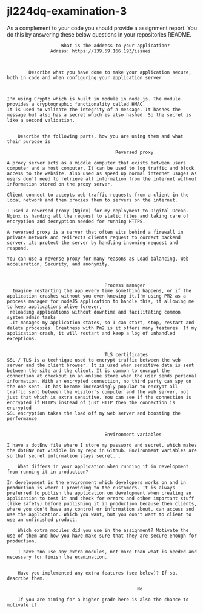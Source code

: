 # jl224dq-examination-3

As a complement to your code you should provide a assignment report. You do this by answering these below questions in your repositories README.

						What is the address to your application?
					Adress: https://139.59.166.193/issues



			Describe what you have done to make your application secure, both in code and when configuring your application server



	I'm using Crypto which is built in module in node.js. The module provides a cryptographic functionality called HMAC.
	It is used to validate the integrity of a message. It hashes the message but also has a secret which is also hashed. So the secret is like a second validation.


		Describe the following parts, how you are using them and what their purpose is

											Reversed proxy

	A proxy server acts as a middle computer that exists between users computer and a host computer. It can be used to log traffic and block access to the website. Also used as speed up normal internet usages as users don't need to retrieve all information from the internet without information stored on the proxy server.

	Client connect to accepts web traffic requests from a client in the local network and then proxies them to servers on the internet.

	I used a reversed proxy (Nginx) for my deployment to Digital Ocean. Nginx is handing all the request to static files and taking care of encryption and decryption needed for running HTTPS.

	A reversed proxy is a server that often sits behind a firewall in private network and redirects clients request to correct backend server. its protect the server by handling incoming request and respond.

	You can use a reverse proxy for many reasons as Load balancing, Web acceleration, Security, and anonymity.



										Process manager
	  Imagine restarting the app every time something happens, or if the application crashes without you even knowing it.I'm using PM2 as a process manager for nodeJS application to handle this, it allowing me to keep applications alive forever,
     reloading applications without downtime and facilitating common system admin tasks
     .It manages my application states, so I can start, stop, restart and delete processes. Greatness with Pm2 is it offers many features. If my application crash, it will restart and keep a log of unhandled exceptions.


										TLS certificates
	SSL / TLS is a technique used to encrypt traffic between the web server and the client browser. It is used when sensitive data is sent between the site and the client. It is common to encrypt the connection at checkout in an online store when the user sends personal information. With an encrypted connection, no third party can spy on the one sent. It has become increasingly popular to encrypt all traffic sent between the visitor's computer and the web server, not just that which is extra sensitive. You can see if the connection is encrypted if HTTPS instead of just HTTP then the connection is encrypted
    SSL encryption takes the load off my web server and boosting the performance


										Environment variables

	I have a dotEnv file where I store my password and secret, which makes the dotENV not visible in my repo in Github. Environment variables are so that secret information stays secret. .  

		What differs in your application when running it in development from running it in production?

	In development is the environment which developers works on and in production is where I providing to the customers. It is always preferred to publish the application on development when creating an application to test it and check for errors and other important stuff (like safety) before publishing it in production because then clients, where you don't have any control or information about, can access and use the application. Which you want, but you don't want to client to use an unfinished product.

		Which extra modules did you use in the assignment? Motivate the use of them and how you have make sure that they are secure enough for production.

		I have tno use any extra modules, not more than what is needed and necessary for finish the examination.


		Have you implemented any extra features (see below)? If so, describe them.

													No

		If you are aiming for a higher grade here is also the chance to motivate it